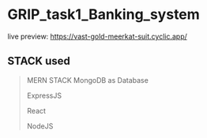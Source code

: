 # GRIP_task1_Banking_system


live preview: https://vast-gold-meerkat-suit.cyclic.app/

## STACK used

> MERN STACK
 > MongoDB as Database
 > 
 > ExpressJS
 > 
 > React
 > 
 > NodeJS
 
